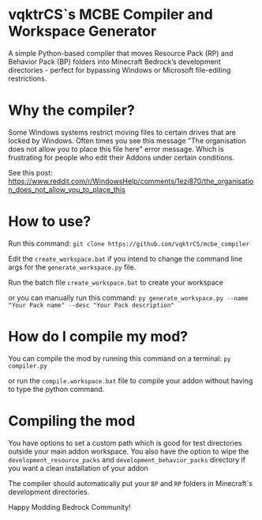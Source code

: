 # vqktrCS`s MCBE Compiler and Workspace Generator
A simple Python-based compiler that moves Resource Pack (RP) and Behavior Pack (BP) folders into Minecraft Bedrock’s development directories - perfect for bypassing Windows or Microsoft file-editing restrictions.

# Why the compiler?
Some Windows systems restrict moving files to certain drives that are locked by Windows. Often times you see this message "The organisation does not allow you to place this file here" error message. Which is frustrating for people who edit their Addons under certain conditions. 

See this post: https://www.reddit.com/r/WindowsHelp/comments/1ezi870/the_organisation_does_not_allow_you_to_place_this

# How to use?
Run this command: 
`git clone https://github.com/vqktrCS/mcbe_compiler`

Edit the `create_workspace.bat` if you intend to change the command line args for the `generate_workspace.py` file. 

Run the batch file `create_workspace.bat` to create your workspace

or you can manually run this command:
`py generate_workspace.py --name "Your Pack name" --desc "Your Pack description"`

# How do I compile my mod?
You can compile the mod by running this command on a terminal:
`py compiler.py`

or run the `compile.workspace.bat` file to compile your addon without having to type the python command.

# Compiling the mod
You have options to set a custom path which is good for test directories outside your main addon workspace.
You also have the option to wipe the `development_resource_packs` and `development_behavior_packs` directory if you want a clean installation of your addon

The compiler should automatically put your `BP` and `RP` folders in Minecraft`s development directories.

Happy Modding Bedrock Community!
